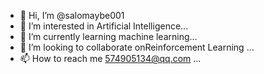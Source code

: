 - 👋 Hi, I’m @salomaybe001
- 👀 I’m interested in  Artificial Intelligence...
- 🌱 I’m currently learning machine learning...
- 💞️ I’m looking to collaborate onReinforcement Learning ...
- 📫 How to reach me 574905134@qq.com ...

<!---
salomaybe001/salomaybe001 is a ✨ special ✨ repository because its `README.md` (this file) appears on your GitHub profile.
You can click the Preview link to take a look at your changes.
--->
